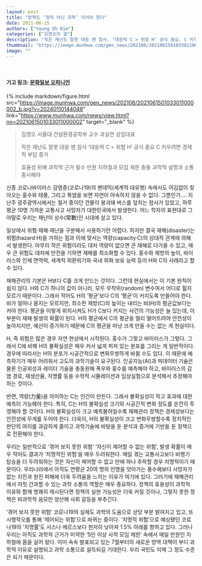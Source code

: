 ```yaml
---
layout: post
title: "방역도 ‘정치 아닌 과학’ 이어야 한다"
date: 2021-06-15
authors: ["Young Oh Kim"]
categories: ["김영오의 글"]
description: "작은 재난도 잘못 대응 땐 참사. ‘대응력 C > 위험 H’ 공식 중요. C 키우려면 경제적 부담 증가. 효율성 위해 과학적 근거 필수. 만원 지하철과 모임 제한 충돌. 과학적 설명과 소통 중시해야"
thumbnail: "https://image.munhwa.com/gen_news/202106/2021061501033011000002_b.jpg?v=20240110144048"
image: ""
---
```


<br>

#### 기고 링크: <a href="https://www.munhwa.com/news/view.html?no=2021061501033011000002" target="_blank">문화일보 오피니언</a>

{% include markdown/figure.html src="https://image.munhwa.com/gen_news/202106/2021061501033011000002_b.jpg?v=20240110144048" link="https://www.munhwa.com/news/view.html?no=2021061501033011000002" target="_blank" %}


> 김영오 서울대 건설환경공학부 교수 과실연 상임대표
> 
> 작은 재난도 잘못 대응 땐 참사
> ‘대응력 C > 위험 H’ 공식 중요
> C 키우려면 경제적 부담 증가
> 
> 효율성 위해 과학적 근거 필수
> 만원 지하철과 모임 제한 충돌
> 과학적 설명과 소통 중시해야

신종 코로나바이러스 감염증(코로나19)의 팬데믹(세계적 대유행) 속에서도 어김없이 찾아오는 홍수와 태풍, 그리고 폭염을 보면 자연이 야속하지 않을 수 없다. 그뿐인가…. 지난주 광주광역시에서는 철거 중이던 건물이 붕괴돼 버스를 덮치는 참사가 있었고, 하루 평균 10명 가까운 교통사고 사망자가 대한민국에서 발생한다. 어느 학자의 표현대로 그야말로 우리는 재난이 상수(常數)인 시대에 살고 있다.

일상에서 위험·재해·재난을 구분해서 사용하기란 어렵다. 하지만 결국 재해(disaster)는 위험(hazard·H)을 가하는 힘과 이에 맞서는 역량(capacity·C)의 상대적 관계에 의해서 발생한다. 아무리 작은 위험이라도 대처 역량이 없으면 큰 재해로 다가올 수 있고, 매우 큰 위험도 대처에 만전을 기하면 재해를 최소화할 수 있다. 홍수와 제방의 높이, 바이러스와 인체 면역력, 세계적 외환위기와 국내 외화 보유 능력 등이 H와 C의 사례라고 할 수 있다.

재해관리의 기본은 H보다 C를 크게 만드는 것이다. 그런데 현실에서는 이 기본 원칙이 쉽지 않다. H와 C가 하나의 값이 아니라, 모두 무작위(random) 변수여서 어디로 튈지 모르기 때문이다. 그래서 적어도 H의 ‘평균’보다 C의 ‘평균’이 커지도록 만들어야 한다. 비가 얼마나 올지는 모르지만, 최소한 제방(C)의 높이는 내리는 비(H)의 평균값보다는 커야 한다. 평균을 이렇게 위치시켜도 H가 C보다 커지는 사건의 가능성은 늘 있는데, 이 부분이 재해 발생의 확률이 된다. H의 평균에서 C의 평균을 멀리 떨어뜨려야 안전성이 높아지지만, 예산이 증가하기 때문에 C의 평균을 마냥 크게 만들 수는 없는 게 현실이다.

H, 즉 위험은 많은 경우 자연 현상에서 시작된다. 홍수가 그렇고 바이러스가 그렇다. 그래서 C에 비해 H의 불확실성은 매우 커서 넓게 퍼져 있는 분포를 그리는 게 일반적이다. 경우에 따라서는 H의 분포가 시공간적으로 변화무쌍하게 바뀔 수도 있다. 이 때문에 예측하기가 매우 어려워서 고도의 과학기술이 요구된다. 인공지능(AI)과 빅데이터 기술은 물론 인공위성과 레이더 기술을 총동원해 폭우와 홍수를 예측해야 하고, 바이러스의 감염 경로, 재생산율, 치명률 등을 수학적 시뮬레이션과 임상실험으로 분석해서 추정해야 하는 것이다.

반면, 역량(力量)을 의미하는 C는 인간이 만든다. 그래서 불확실성이 작고 효과에 대한 예측이 가능해야 한다. 특히, C는 H의 불확실성 크기와 시공간적 변화 정도를 온전히 투영해야 할 것이다. H의 불확실성이 크고 예측불허일수록 재해관리 정책은 경제성보다는 안전성에 무게를 두어야 한다. 더욱이, H의 불확실성이 크고 변화무쌍할수록 정치적인 판단의 여지를 과감하게 줄이고 과학기술에 바탕을 둔 분석과 증거에 기반을 둔 정책으로 전환해야 한다.

우리는 일반적으로 ‘겪어 보지 못한 위험’ ‘자신이 제어할 수 없는 위험’, 발생 확률이 매우 작아도 결과가 ‘치명적인 위험’을 매우 두려워한다. 매일 겪는 교통사고보다 비행기 탑승을 더 두려워하는 것은 자신이 제어할 수 없고 만에 하나 추락할 경우 치명적이기 때문이다. 우리나라에서 아직도 연평균 20여 명의 인명을 앗아가는 풍수해보다 사망자가 없는 지진과 원전 피해에 더욱 두려움을 느끼는 이유가 여기에 있다. 그러기에 재해관리에서 자칫 간과할 수 있는 과학 소통의 역할은 매우 중요하다. 정책의 효용성이 과학적 이유와 함께 명쾌히 제시된다면 정책의 실현 가능성은 더욱 커질 것이나, 그렇지 못한 정책은 비과학적 음모만 양산해 사회 갈등을 부추긴다.

‘겪어 보지 못한 위험’ 코로나19의 실체도 과학의 도움으로 상당 부분 밝혀지고 있고, 또 시행착오를 통해 ‘제어되는 위험’으로 바뀌는 중이다. ‘치명적 위험’으로 예상됐던 코로나19의 ‘치명률’도 사스나 메르스보다 현저히 낮아져 1.5% 아래를 향하고 있다. 그러나 우리는 아직도 과학적 근거가 미약한 ‘5인 이상 사적 모임 제한’ 속에서 매일 만원인 지하철에 몸을 실어 왔다. 이미 속속 발표되고 있는 7월부터의 새로운 방역 대책이 부디 과학적 이유로 설명되고 과학 소통으로 설득되길 기대한다. 우리 국민도 이제 그 정도 수준은 되기 때문이다.

<br>
